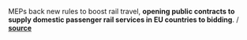 MEPs back new rules to boost rail travel, **opening public contracts to supply
domestic passenger rail services in EU countries to bidding**.
/ **[source](http://www.europarl.europa.eu/news/en/news-room/20161208IPR55151/meps-back-new-rules-to-boost-rail-travel)**
